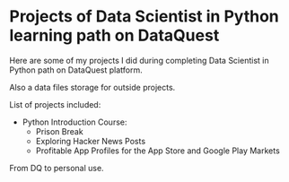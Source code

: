 # Projects of Data Scientist in Python learning path on DataQuest

Here are some of my projects I did during completing Data Scientist in Python path on DataQuest platform.

Also a data files storage for outside projects.

List of projects included:

- Python Introduction Course:
  - Prison Break
  - Exploring Hacker News Posts
  - Profitable App Profiles for the App Store and Google Play Markets


From DQ to personal use.

